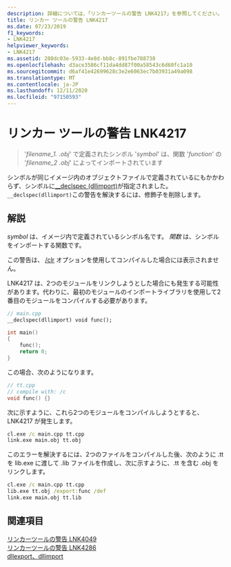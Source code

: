```yaml
---
description: 詳細については、「リンカーツールの警告 LNK4217」を参照してください。
title: リンカー ツールの警告 LNK4217
ms.date: 07/23/2019
f1_keywords:
- LNK4217
helpviewer_keywords:
- LNK4217
ms.assetid: 280dc03e-5933-4e8d-bb8c-891fbe788738
ms.openlocfilehash: d3ace3586cf11da4dd87f00a58543c6d60fc1a10
ms.sourcegitcommit: d6af41e42699628c3e2e6063ec7b03931a49a098
ms.translationtype: MT
ms.contentlocale: ja-JP
ms.lasthandoff: 12/11/2020
ms.locfileid: "97150593"
---
```

# <a name="linker-tools-warning-lnk4217"></a>リンカー ツールの警告 LNK4217

> '*filename_1. .obj*' で定義されたシンボル '*symbol*' は、関数 '*function*' の '*filename_2 .obj*' によってインポートされています

シンボルが同じイメージ内のオブジェクトファイルで定義されているにもかかわらず、シンボルに[__declspec (dllimport)](../../cpp/dllexport-dllimport.md)が指定されました。 `__declspec(dllimport)`この警告を解決するには、修飾子を削除します。

## <a name="remarks"></a>解説

*symbol* は、イメージ内で定義されているシンボル名です。 *関数* は、シンボルをインポートする関数です。

この警告は、 [/clr](../../build/reference/clr-common-language-runtime-compilation.md) オプションを使用してコンパイルした場合には表示されません。

LNK4217 は、2つのモジュールをリンクしようとした場合にも発生する可能性があります。代わりに、最初のモジュールのインポートライブラリを使用して2番目のモジュールをコンパイルする必要があります。

```cpp
// main.cpp
__declspec(dllimport) void func();

int main()
{
    func();
    return 0;
}

```

この場合、次のようになります。

```cpp
// tt.cpp
// compile with: /c
void func() {}
```

次に示すように、これら2つのモジュールをコンパイルしようとすると、LNK4217 が発生します。

```cmd
cl.exe /c main.cpp tt.cpp
link.exe main.obj tt.obj
```

このエラーを解決するには、2つのファイルをコンパイルした後、次のように .tt を lib.exe に渡して .lib ファイルを作成し、次に示すように、.tt を含む .obj をリンクします。

```cmd
cl.exe /c main.cpp tt.cpp
lib.exe tt.obj /export:func /def
link.exe main.obj tt.lib
```

## <a name="see-also"></a>関連項目

[リンカーツールの警告 LNK4049](linker-tools-warning-lnk4049.md) \
[リンカーツールの警告 LNK4286](linker-tools-warning-lnk4286.md) \
[dllexport、dllimport](../../cpp/dllexport-dllimport.md)
